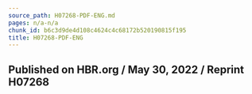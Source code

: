 ```yaml
---
source_path: H07268-PDF-ENG.md
pages: n/a-n/a
chunk_id: b6c3d9de4d108c4624c4c68172b520190815f195
title: H07268-PDF-ENG
---
```

## Published on HBR.org / May 30, 2022 / Reprint H07268
